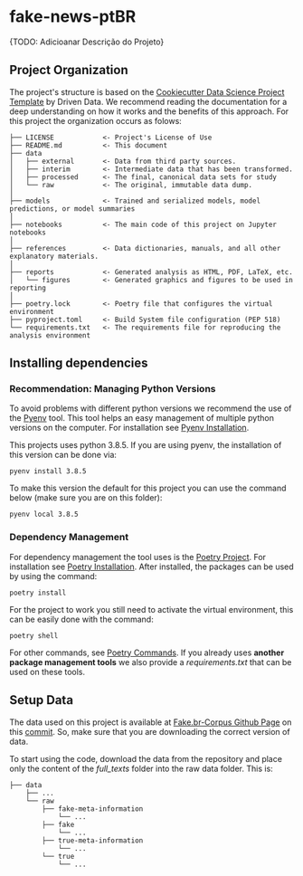 # fake-news-ptBR

{TODO: Adicioanar Descrição do Projeto}

## Project Organization

The project's structure is based on the [Cookiecutter Data Science Project Template](https://drivendata.github.io/cookiecutter-data-science/) by Driven Data. We
recommend reading the documentation for a deep understanding on how it works and
the benefits of this approach. For this project the organization occurs as folows:

    ├── LICENSE            <- Project's License of Use
    ├── README.md          <- This document
    ├── data
    │   ├── external       <- Data from third party sources.
    │   ├── interim        <- Intermediate data that has been transformed.
    │   ├── processed      <- The final, canonical data sets for study
    │   └── raw            <- The original, immutable data dump.
    │
    ├── models             <- Trained and serialized models, model predictions, or model summaries
    │
    ├── notebooks          <- The main code of this project on Jupyter notebooks
    │
    ├── references         <- Data dictionaries, manuals, and all other explanatory materials.
    │
    ├── reports            <- Generated analysis as HTML, PDF, LaTeX, etc.
    │   └── figures        <- Generated graphics and figures to be used in reporting
    │
    ├── poetry.lock        <- Poetry file that configures the virtual environment
    ├── pyproject.toml     <- Build System file configuration (PEP 518)
    └── requirements.txt   <- The requirements file for reproducing the analysis environment

## Installing dependencies

### Recommendation: Managing Python Versions
To avoid problems with different python versions we recommend the use of the
[Pyenv](https://github.com/pyenv/pyenv) tool. This tool helps an easy management
of multiple python versions on the computer. For installation see
[Pyenv Installation](https://github.com/pyenv/pyenv#installation).

This projects uses python 3.8.5. If you are using pyenv, the installation of this
version can be done via:

```shell
pyenv install 3.8.5
```

To make this version the default for this project you can use the command below
(make sure you are on this folder):

```shell
pyenv local 3.8.5
```

### Dependency Management

For dependency management the tool uses is the [Poetry Project](https://python-poetry.org/). For installation see [Poetry Installation](https://python-poetry.org/docs/#installation). After installed, the packages can be used by using the command:

```shell
poetry install
```

For the project to work you still need to activate the virtual environment, this
can be easily done with the command:

```shell
poetry shell
```

For other commands, see [Poetry Commands](https://python-poetry.org/docs/cli/).
If you already uses **another package management tools** we also provide a
*requirements.txt* that can be used on these tools.

## Setup Data

The data used on this project is available at [Fake.br-Corpus Github Page](https://github.com/roneysco/Fake.br-Corpus) on this [commit](https://github.com/roneysco/Fake.br-Corpus/tree/780f5516c4ae070761632d98ac3368f3ded09d35). So, make sure that
you are downloading the correct version of data.

To start using the code, download the data from the repository and place only
the content of the *full_texts* folder into the raw data folder. This is:

    ├── data
        ├── ...
        └── raw
            ├── fake-meta-information
                └── ...
            ├── fake
                └── ...
            ├── true-meta-information
                └── ...
            └── true
                └── ...
